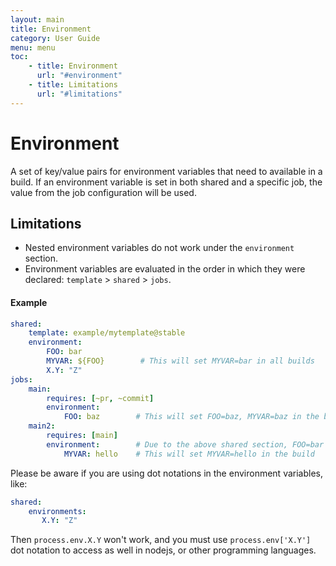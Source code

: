 ```yaml
---
layout: main
title: Environment
category: User Guide
menu: menu
toc:
    - title: Environment
      url: "#environment"
    - title: Limitations
      url: "#limitations"
---
```

# Environment
A set of key/value pairs for environment variables that need to available in a build. If an environment variable is set in both shared and a specific job, the value from the job configuration will be used.

## Limitations
- Nested environment variables do not work under the `environment` section.
- Environment variables are evaluated in the order in which they were declared: `template` > `shared` > `jobs`.

#### Example

```yaml
shared:
    template: example/mytemplate@stable
    environment:
        FOO: bar
        MYVAR: ${FOO}        # This will set MYVAR=bar in all builds
        X.Y: "Z"
jobs:
    main:
        requires: [~pr, ~commit]
        environment:
            FOO: baz        # This will set FOO=baz, MYVAR=baz in the build
    main2:
        requires: [main]
        environment:        # Due to the above shared section, FOO=bar in the build
            MYVAR: hello    # This will set MYVAR=hello in the build
```

Please be aware if you are using dot notations in the environment variables, like:

```yaml
shared:
    environments:
       X.Y: "Z"
```

Then `process.env.X.Y` won't work, and you must use `process.env['X.Y']` dot notation to access as well in nodejs, or other programming languages.
